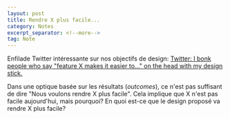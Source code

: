 ```yaml
---
layout: post
title: Rendre X plus facile...
category: Notes
excerpt_separator: <!--more-->
tag: Note
---
```


Enfilade Twitter intéressante sur nos objectifs de design:
[Twitter: I bonk people who say "feature X makes it easier to..." on the head with my design stick. ](https://twitter.com/PavelASamsonov/status/1597660843746897922)

<!--more-->

Dans une optique basée sur les résultats (*outcomes*), ce n'est pas suffisant de dire "Nous voulons rendre X plus facile". Cela implique que X n'est pas facile aujourd'hui, mais pourquoi? En quoi est-ce que le design proposé va rendre X plus facile? 



